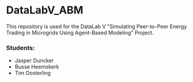 # DataLabV_ABM

This repository is used for the DataLab V "Simulating Peer-to-Peer Energy Trading in Microgrids Using Agent-Based Modeling" Project.

### **Students:**
- Jasper Duncker
- Busse Heemskerk
- Tim Oosterling
